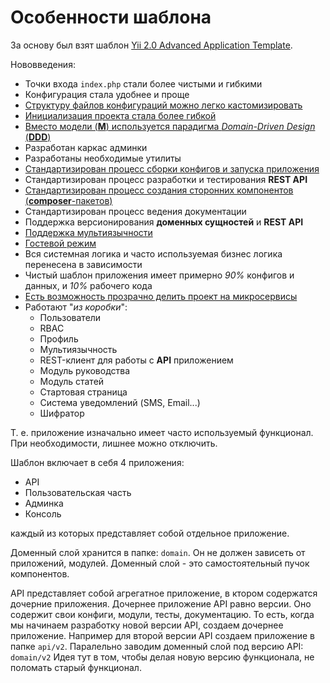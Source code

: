 Особенности шаблона
===

За основу был взят шаблон [Yii 2.0 Advanced Application Template](https://github.com/yiisoft/yii2-app-advanced).

Нововведения:

* Точки входа `index.php` стали более чистыми и гибкими
* Конфигурация стала удобнее и проще
* [Структуру файлов конфигураций можно легко кастомизировать](https://github.com/yii2rails/yii2-app/blob/master/guide/ru/config.md)
* [Инициализация проекта стала более гибкой](https://github.com/yii2bundle/yii2-init/blob/master/guide/ru/init.md)
* [Вместо модели (**M**) используется парадигма *Domain-Driven Design* (**DDD**)](https://github.com/yii2rails/yii2-domain/blob/master/guide/ru/README.md)
* Разработан каркас админки
* Разработаны необходимые утилиты
* [Стандартизирован процесс сборки конфигов и запуска приложения](https://github.com/yii2rails/yii2-app/blob/master/guide/ru/README.md)
* Стандартизирован процесс разработки и тестирования **REST API**
* [Стандартизирован процесс создания сторонних компонентов (**composer**-пакетов)](https://github.com/yii2tool/yii2-vendor/blob/master/guide/ru/README.md)
* Стандартизирован процесс ведения документации
* Поддержка версионирования **доменных сущностей** и **REST API**
* [Поддержка мультиязычности](https://github.com/yii2bundle/yii2-lang/blob/master/guide/ru/README.md)
* [Гостевой режим](https://github.com/yii2guide/yii2-app/blob/master/guide/ru/guest-mode.md)
* Вся системная логика и часто используемая бизнес логика перенесена в зависимости
* Чистый шаблон приложения имеет примерно *90%* конфигов и данных, и *10%*  рабочего кода
* [Есть возможность прозрачно делить проект на микросервисы](https://github.com/yii2rails/yii2-domain/blob/master/guide/ru/multi-server-design.md)
* Работают "*из коробки*":
	* Пользователи
	* RBAC
	* Профиль
	* Мультиязычность
	* REST-клиент для работы с **API** приложением
	* Модуль руководства
	* Модуль статей
	* Стартовая страница
	* Система уведомлений (SMS, Email...)
	* Шифратор

Т. е. приложение изначально имеет часто используемый функционал.
При необходимости, лишнее можно отключить.

Шаблон включает в себя 4 приложения:

* API
* Пользовательская часть
* Админка
* Консоль

каждый из которых представляет собой отдельное приложение.

Доменный слой хранится в папке: `domain`.
Он не должен зависеть от приложений, модулей.
Доменный слой - это самостоятельный пучок компонентов.

API представляет собой агрегатное приложение, в ктором содержатся дочерние приложения.
Дочернее приложение API равно версии. 
Оно содержит свои конфиги, модули, тесты, документацию.
То есть, когда мы начинаем разработку новой версии API,
создаем дочернее приложение.
Например для второй версии API создаем приложение в папке `api/v2`.
Паралельно заводим доменный слой под версию API: `domain/v2`
Идея тут в том, чтобы делая новую версию функционала, не поломать старый функционал.
